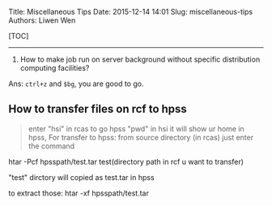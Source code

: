 Title: Miscellaneous Tips
Date: 2015-12-14 14:01
Slug: miscellaneous-tips
Authors: Liwen Wen

[TOC]

---
1. How to make job run on server background without specific distribution computing facilities?

Ans: `ctrl+z` and `$bg`, you are good to go.

## How to transfer files on rcf to hpss
> enter "hsi" in rcas to go hpss
> "pwd" in hsi it will show ur home in hpss,
For  transfer  to hpss: from source directory (in rcas) just enter the command

htar -Pcf  hpsspath/test.tar test(directory path in rcf u want to transfer)

"test" dirctory will copied as test.tar in hpss

to extract those:
htar -xf hpsspath/test.tar
